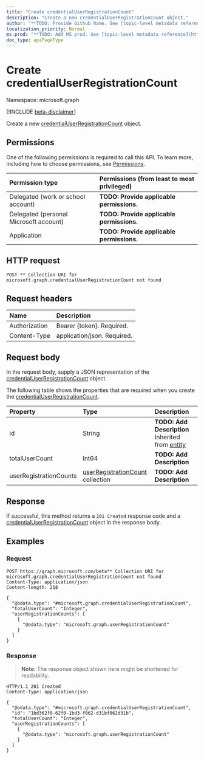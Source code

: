 ```yaml
---
title: "Create credentialUserRegistrationCount"
description: "Create a new credentialUserRegistrationCount object."
author: "**TODO: Provide Github Name. See [topic-level metadata reference](https://msgo.azurewebsites.net/add/document/guidelines/metadata.html#topic-level-metadata)**"
localization_priority: Normal
ms.prod: "**TODO: Add MS prod. See [topic-level metadata reference](https://msgo.azurewebsites.net/add/document/guidelines/metadata.html#topic-level-metadata)**"
doc_type: apiPageType
---
```


# Create credentialUserRegistrationCount
Namespace: microsoft.graph

[!INCLUDE [beta-disclaimer](../../includes/beta-disclaimer.md)]

Create a new [credentialUserRegistrationCount](../resources/credentialuserregistrationcount.md) object.

## Permissions
One of the following permissions is required to call this API. To learn more, including how to choose permissions, see [Permissions](/graph/permissions-reference).

|Permission type|Permissions (from least to most privileged)|
|:---|:---|
|Delegated (work or school account)|**TODO: Provide applicable permissions.**|
|Delegated (personal Microsoft account)|**TODO: Provide applicable permissions.**|
|Application|**TODO: Provide applicable permissions.**|

## HTTP request

<!-- {
  "blockType": "ignored"
}
-->
``` http
POST ** Collection URI for microsoft.graph.credentialUserRegistrationCount not found
```

## Request headers
|Name|Description|
|:---|:---|
|Authorization|Bearer {token}. Required.|
|Content-Type|application/json. Required.|

## Request body
In the request body, supply a JSON representation of the [credentialUserRegistrationCount](../resources/credentialuserregistrationcount.md) object.

The following table shows the properties that are required when you create the [credentialUserRegistrationCount](../resources/credentialuserregistrationcount.md).

|Property|Type|Description|
|:---|:---|:---|
|id|String|**TODO: Add Description** Inherited from [entity](../resources/entity.md)|
|totalUserCount|Int64|**TODO: Add Description**|
|userRegistrationCounts|[userRegistrationCount](../resources/userregistrationcount.md) collection|**TODO: Add Description**|



## Response

If successful, this method returns a `201 Created` response code and a [credentialUserRegistrationCount](../resources/credentialuserregistrationcount.md) object in the response body.

## Examples

### Request
<!-- {
  "blockType": "request",
  "name": "create_credentialuserregistrationcount_from_"
}
-->
``` http
POST https://graph.microsoft.com/beta** Collection URI for microsoft.graph.credentialUserRegistrationCount not found
Content-Type: application/json
Content-length: 218

{
  "@odata.type": "#microsoft.graph.credentialUserRegistrationCount",
  "totalUserCount": "Integer",
  "userRegistrationCounts": [
    {
      "@odata.type": "microsoft.graph.userRegistrationCount"
    }
  ]
}
```


### Response
>**Note:** The response object shown here might be shortened for readability.
<!-- {
  "blockType": "response",
  "truncated": true,
  "@odata.type": "microsoft.graph.credentialUserRegistrationCount"
}
-->
``` http
HTTP/1.1 201 Created
Content-Type: application/json

{
  "@odata.type": "#microsoft.graph.credentialUserRegistrationCount",
  "id": "1bd362f0-62f0-1bd3-f062-d31bf062d31b",
  "totalUserCount": "Integer",
  "userRegistrationCounts": [
    {
      "@odata.type": "microsoft.graph.userRegistrationCount"
    }
  ]
}
```

